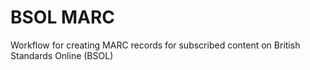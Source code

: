 # BSOL MARC
 Workflow for creating MARC records for subscribed content on British Standards Online (BSOL)
